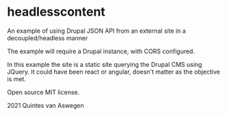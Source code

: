# headlesscontent
An example of using Drupal JSON API from an external site in a decoupled/headless manner

The example will require a Drupal instance, with CORS configured.

In this example the site is a static site querying the Drupal CMS using JQuery. It could have been react or angular, doesn't matter as the objective is met.


Open source MIT license.

2021 Quintes van Aswegen
